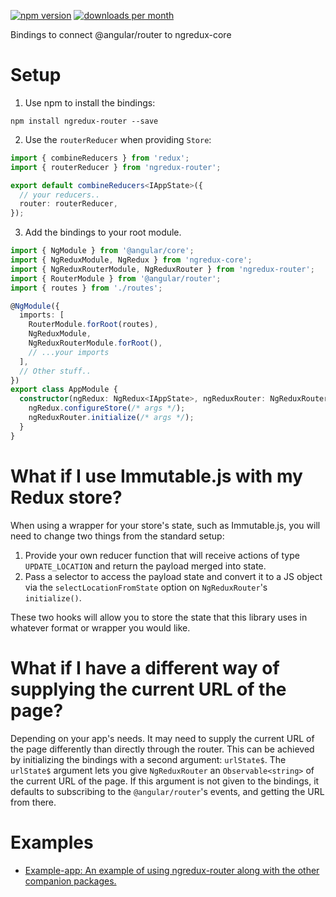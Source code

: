 [![npm version](https://img.shields.io/npm/v/ngredux-router.svg)](https://www.npmjs.com/package/ngredux-router)
[![downloads per month](https://img.shields.io/npm/dm/ngredux-router.svg)](https://www.npmjs.com/package/ngredux-router)

Bindings to connect @angular/router to ngredux-core

# Setup

1.  Use npm to install the bindings:

```
npm install ngredux-router --save
```

2.  Use the `routerReducer` when providing `Store`:

```ts
import { combineReducers } from 'redux';
import { routerReducer } from 'ngredux-router';

export default combineReducers<IAppState>({
  // your reducers..
  router: routerReducer,
});
```

3.  Add the bindings to your root module.

```ts
import { NgModule } from '@angular/core';
import { NgReduxModule, NgRedux } from 'ngredux-core';
import { NgReduxRouterModule, NgReduxRouter } from 'ngredux-router';
import { RouterModule } from '@angular/router';
import { routes } from './routes';

@NgModule({
  imports: [
    RouterModule.forRoot(routes),
    NgReduxModule,
    NgReduxRouterModule.forRoot(),
    // ...your imports
  ],
  // Other stuff..
})
export class AppModule {
  constructor(ngRedux: NgRedux<IAppState>, ngReduxRouter: NgReduxRouter) {
    ngRedux.configureStore(/* args */);
    ngReduxRouter.initialize(/* args */);
  }
}
```

# What if I use Immutable.js with my Redux store?

When using a wrapper for your store's state, such as Immutable.js, you will need to change two things from the standard setup:

1.  Provide your own reducer function that will receive actions of type `UPDATE_LOCATION` and return the payload merged into state.
2.  Pass a selector to access the payload state and convert it to a JS object via the `selectLocationFromState` option on `NgReduxRouter`'s `initialize()`.

These two hooks will allow you to store the state that this library uses in whatever format or wrapper you would like.

# What if I have a different way of supplying the current URL of the page?

Depending on your app's needs. It may need to supply the current URL of the page differently than directly
through the router. This can be achieved by initializing the bindings with a second argument: `urlState$`.
The `urlState$` argument lets you give `NgReduxRouter` an `Observable<string>` of the current URL of the page.
If this argument is not given to the bindings, it defaults to subscribing to the `@angular/router`'s events, and
getting the URL from there.

# Examples

- [Example-app: An example of using ngredux-router along with the other companion packages.](https://github.com/angular-redux/platform/tree/master/packages/example-app)
